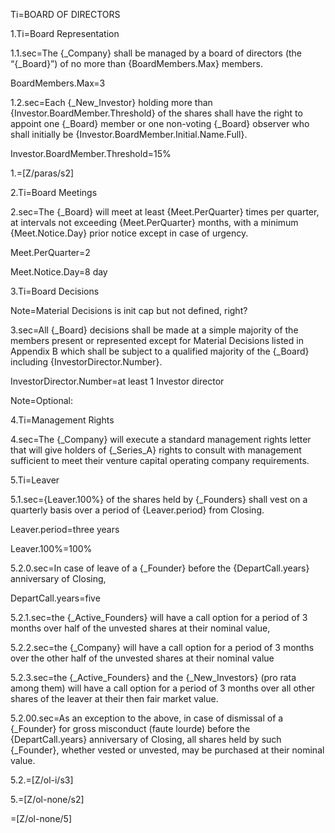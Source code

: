 Ti=BOARD OF DIRECTORS

1.Ti=Board Representation

1.1.sec=The {_Company} shall be managed by a board of directors (the “{_Board}”) of no more than {BoardMembers.Max} members.

BoardMembers.Max=3

1.2.sec=Each {_New_Investor} holding more than {Investor.BoardMember.Threshold} of the shares shall have the right to appoint one {_Board} member or one non-voting {_Board} observer who shall initially be {Investor.BoardMember.Initial.Name.Full}.

Investor.BoardMember.Threshold=15%

1.=[Z/paras/s2]

2.Ti=Board Meetings

2.sec=The {_Board} will meet at least {Meet.PerQuarter} times per quarter, at intervals not exceeding {Meet.PerQuarter} months, with a minimum {Meet.Notice.Day} prior notice except in case of urgency.  		

Meet.PerQuarter=2

Meet.Notice.Day=8 day

3.Ti=Board Decisions

Note=Material Decisions is init cap but not defined, right?

3.sec=All {_Board} decisions shall be made at a simple majority of the members present or represented except for Material Decisions listed in Appendix B which shall be subject to a qualified majority of the {_Board} including {InvestorDirector.Number}.

InvestorDirector.Number=at least 1 Investor director

Note=Optional:

4.Ti=Management Rights

4.sec=The {_Company} will execute a standard management rights letter that will give holders of {_Series_A} rights to consult with management sufficient to meet their venture capital operating company requirements.

5.Ti=Leaver

5.1.sec={Leaver.100%} of the shares held by {_Founders} shall vest on a quarterly basis over a period of {Leaver.period} from Closing. 

Leaver.period=three years

Leaver.100%=100%

5.2.0.sec=In case of leave of a {_Founder} before the {DepartCall.years} anniversary of Closing, 

DepartCall.years=five

5.2.1.sec=the {_Active_Founders} will have a call option for a period of 3 months over half of the unvested shares at their nominal value,

5.2.2.sec=the {_Company} will have a call option for a period of 3 months over the other half of the unvested shares at their nominal value
 
5.2.3.sec=the {_Active_Founders} and the {_New_Investors} (pro rata among them) will have a call option for a period of 3 months over all other shares of the leaver at their then fair market value.

5.2.00.sec=As an exception to the above, in case of dismissal of a {_Founder} for gross misconduct (faute lourde) before the {DepartCall.years} anniversary of Closing, all shares held by such {_Founder}, whether vested or unvested, may be purchased at their nominal value. 

5.2.=[Z/ol-i/s3]

5.=[Z/ol-none/s2]

=[Z/ol-none/5]
